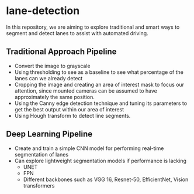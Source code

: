 # lane-detection

In this repository, we are aiming to explore traditional and smart ways to segment and detect lanes to assist with automated driving.

## Traditional Approach Pipeline
* Convert the image to grayscale
* Using thresholding to see as a baseline to see what percentage of the lanes can we already detect
* Cropping the image and creating an area of interest mask to focus our attention, since mounted cameras can be assumed to have approximately the same position.
* Using the Canny edge detection technique and tuning its parameters to get the best output within our area of interest
* Using Hough transform to detect line segments. 

## Deep Learning Pipeline
* Create and train a simple CNN model for performing real-time segmentation of lanes
* Can explore lightweight segmentation models if performance is lacking
  * UNET
  * FPN
  * Different backbones such as VGG 16, Resnet-50, EfficientNet, Vision transformers

